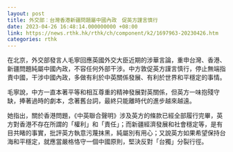```yaml
---
layout: post
title: 外交部︰台灣香港新疆問題屬中國內政　促英方謹言慎行
date: 2023-04-26 16:48:14.000000000 +08:00
link: https://news.rthk.hk/rthk/ch/component/k2/1697963-20230426.htm
categories: rthk
---
```


在北京，外交部發言人毛寧回應英國外交大臣近期的涉華言論，重申台灣、香港、新疆問題純屬中國內政，不容任何外部干涉。中方敦促英方謹言慎行，停止無端指責中國，干涉中國內政，多做有利於中英關係發展、有利於世界和平穩定的事情。

毛寧說，中方一直本著平等和相互尊重的精神發展對英關係，但英方一味抱殘守缺，捧著過時的劇本，念著舊台詞，最終只能離時代的進步越來越遠。

她指出，關於香港問題，《中英聯合聲明》涉及英方的條款已經全部履行完畢，英方對香港不存在所謂的「權利」和「責任」；而新疆經濟發展和社會穩定等，是有目共睹的事實，批評英方執意污蔑抹黑，純屬別有用心；又說英方如果希望保持台海和平穩定，就應當嚴格恪守一個中國原則，堅決反對「台獨」分裂行徑。
